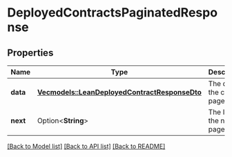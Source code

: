 # DeployedContractsPaginatedResponse

## Properties

Name | Type | Description | Notes
------------ | ------------- | ------------- | -------------
**data** | [**Vec<models::LeanDeployedContractResponseDto>**](LeanDeployedContractResponseDto.md) | The data of the current page | 
**next** | Option<**String**> | The ID of the next page | [optional]

[[Back to Model list]](../README.md#documentation-for-models) [[Back to API list]](../README.md#documentation-for-api-endpoints) [[Back to README]](../README.md)


